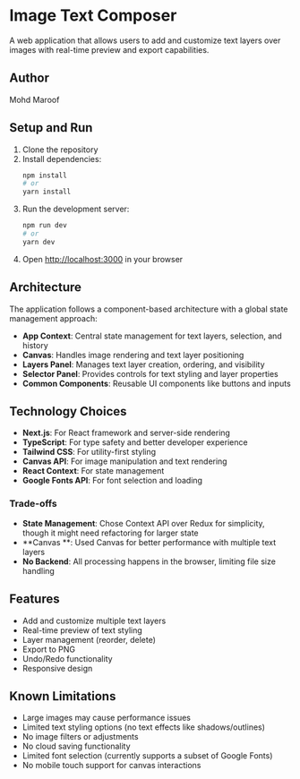 # Image Text Composer

A web application that allows users to add and customize text layers over images with real-time preview and export capabilities.


## Author 

Mohd Maroof

## Setup and Run

1. Clone the repository
2. Install dependencies:
   ```bash
   npm install
   # or
   yarn install
   ```
3. Run the development server:
   ```bash
   npm run dev
   # or
   yarn dev
   ```
4. Open [http://localhost:3000](http://localhost:3000) in your browser

## Architecture

The application follows a component-based architecture with a global state management approach:

- **App Context**: Central state management for text layers, selection, and history
- **Canvas**: Handles image rendering and text layer positioning
- **Layers Panel**: Manages text layer creation, ordering, and visibility
- **Selector Panel**: Provides controls for text styling and layer properties
- **Common Components**: Reusable UI components like buttons and inputs

## Technology Choices

- **Next.js**: For React framework and server-side rendering
- **TypeScript**: For type safety and better developer experience
- **Tailwind CSS**: For utility-first styling
- **Canvas API**: For image manipulation and text rendering
- **React Context**: For state management
- **Google Fonts API**: For font selection and loading

### Trade-offs

- **State Management**: Chose Context API over Redux for simplicity, though it might need refactoring for larger state
- **Canvas **: Used Canvas for better performance with multiple text layers
- **No Backend**: All processing happens in the browser, limiting file size handling

## Features

- Add and customize multiple text layers
- Real-time preview of text styling
- Layer management (reorder, delete)
- Export to PNG
- Undo/Redo functionality
- Responsive design

## Known Limitations

- Large images may cause performance issues
- Limited text styling options (no text effects like shadows/outlines)
- No image filters or adjustments
- No cloud saving functionality
- Limited font selection (currently supports a subset of Google Fonts)
- No mobile touch support for canvas interactions
